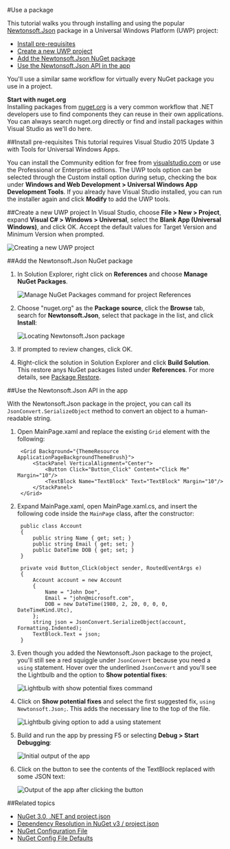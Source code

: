 #Use a package

This tutorial walks you through installing and using the popular [Newtonsoft.Json](https://www.nuget.org/packages/Newtonsoft.Json/) package in a Universal Windows Platform (UWP) project:

- [Install pre-requisites](#install-pre-requisites)
- [Create a new UWP project](#create-a-new-uwp-project)
- [Add the Newtonsoft.Json NuGet package](#add-the-newtonsoftjson-nuget-package)
- [Use the Newtonsoft.Json API in the app](#use-the-newtonsoftjson-api-in-the-app)

You'll use a similar same workflow for virtually every NuGet package you use in a project.

<div class="block-callout-info">
    <strong>Start with nuget.org</strong><br>
    Installing packages from <a href="http://nuget.org">nuget.org</a> is a very common workflow that .NET developers use to find components they can reuse in their own applications. You can always search nuget.org directly or find and install packages within Visual Studio as we'll do here.
</div>


##Install pre-requisites
This tutorial requires Visual Studio 2015 Update 3 with Tools for Universal Windows Apps. 

You can install the Community edition for free from [visualstudio.com](https://www.visualstudio.com/) or use the Professional or Enterprise editions. The UWP tools option can be selected through the Custom install option during setup, checking the box under **Windows and Web Development > Universal Windows App Development Tools**. If you already have Visual Studio installed, you can run the installer again and click **Modify** to add the UWP tools.


##Create a new UWP project
In Visual Studio, choose **File > New > Project**, expand **Visual C# > Windows > Universal**, select the **Blank App (Universal Windows)**, and click OK. Accept the default values for Target Version and Minimum Version when prompted.

![Creating a new UWP project](/images/ConsumeNugetSample/QS_Use-01-NewProject.png)


##Add the Newtonsoft.Json NuGet package

1. In Solution Explorer, right click on **References** and choose **Manage NuGet Packages**.

	![Manage NuGet Packages command for project References](/images/ConsumeNugetSample/QS_Use-02-ManageNuGetPackages.png)

2. Choose "nuget.org" as the **Package source**, click the **Browse** tab, search for **Newtonsoft.Json**, select that package in the list, and click **Install**:

	![Locating Newtonsoft.Json package](/images/ConsumeNugetSample/QS_Use-03-NewtonsoftJson.png)

3. If prompted to review changes, click OK.

4. Right-click the solution in Solution Explorer and click **Build Solution**. This restore anys NuGet packages listed under **References**. For more details, see [Package Restore](/ndocs/consume-packages/package-restore).



##Use the Newtonsoft.Json API in the app

With the Newtonsoft.Json package in the project, you can call its `JsonConvert.SerializeObject` method to convert an object to a human-readable string.

1. Open MainPage.xaml and replace the existing `Grid` element with the following:
		
		<Grid Background="{ThemeResource ApplicationPageBackgroundThemeBrush}">
		    <StackPanel VerticalAlignment="Center">
		        <Button Click="Button_Click" Content="Click Me" Margin="10"/>
		        <TextBlock Name="TextBlock" Text="TextBlock" Margin="10"/>
		    </StackPanel>
		</Grid>	

2. Expand MainPage.xaml, open MainPage.xaml.cs, and insert the following code inside the `MainPage` class, after the constructor:
		
	    public class Account
	    {
	        public string Name { get; set; }
	        public string Email { get; set; }
	        public DateTime DOB { get; set; }
	    }
	
	    private void Button_Click(object sender, RoutedEventArgs e)
	    {
	        Account account = new Account
	        {
	            Name = "John Doe",
	            Email = "john@microsoft.com",
	            DOB = new DateTime(1980, 2, 20, 0, 0, 0, DateTimeKind.Utc),
	        };
	        string json = JsonConvert.SerializeObject(account, Formatting.Indented);
	        TextBlock.Text = json;
	    }

3. Even though you added the Newtonsoft.Json package to the project, you'll still see a red squiggle under `JsonConvert` because you need a `using` statement. Hover over the underlined `JsonConvert` and you'll see the Lightbulb and the option to **Show potential fixes**:

    ![Lightbulb with show potential fixes command](/images/ConsumeNugetSample/QS_Use-04-ShowPotentialFixes.png)


4. Click on **Show potential fixes** and select the first suggested fix, `using Newtonsoft.Json;`. This adds the necessary line to the top of the file.

	![Lightbulb giving option to add a using statement](/images/ConsumeNugetSample/QS_Use-05-AddUsing.png)

5. Build and run the app by pressing F5 or selecting **Debug > Start Debugging**:

	![Initial output of the app](/images/ConsumeNugetSample/QS_Use-06-AppStart.png)

6. Click on the button to see the contents of the TextBlock replaced with some JSON text:

	![Output of the app after clicking the button](/images/ConsumeNugetSample/QS_Use-07-AppEnd.png)



##Related topics
* [NuGet 3.0, .NET and project.json](/ndocs/consume-packages/projectjson-intro)
* [Dependency Resolution in NuGet v3 / project.json](/ndocs/consume-packages/projectjson-dependency)
* [NuGet Configuration File](/ndocs/consume-packages/nuget-config-file-overview)
* [NuGet Config File Defaults](/ndocs/consume-packages/nuget-config-file-defaults)
